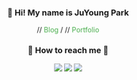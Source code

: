 <div align="center">
<h3> 👋 Hi! My name is JuYoung Park </h3>
// <a href="https://mythpoy.tistory.com" style="color: #4CAF50; text-decoration: none;">Blog</a> /
// <a href="https://bit.ly/45V9LpS" style="color: #4CAF50; text-decoration: none;">Portfolio</a>
<h3>📱 How to reach me 📱</h3>
<a href="https://www.instagram.com/jyp.on/"><img src="https://img.shields.io/badge/Instagram-E4405F?style=flat-square&logo=Instagram&logoColor=white&link=https://www.instagram.com/jyp.on/"/></a>
<a href="mailto:okmlnsunok@gmail.com"><img src="https://img.shields.io/badge/Gmail-d14836?style=flat-square&logo=Gmail&logoColor=white&link=okmlnsunok@gmail.com"/></a>
<a href="mailto:ju0_park@naver.com"><img src="https://img.shields.io/badge/Naver-339933?style=flat-square&logo=Naver&logoColor=white&link=ju0_park@naver.com"/></a>
</div>

